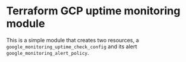 # Terraform GCP uptime monitoring module

This is a simple module that creates two resources, a `google_monitoring_uptime_check_config`
and its alert `google_monitoring_alert_policy`.
